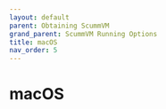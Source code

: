 ```yaml
---
layout: default
parent: Obtaining ScummVM
grand_parent: ScummVM Running Options
title: macOS
nav_order: 5
---
```


# macOS